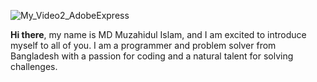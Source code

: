 ![My_Video2_AdobeExpress](https://user-images.githubusercontent.com/121981117/236908360-7e58f07d-2b4d-4a19-9f43-5576e7a22546.gif)


**Hi there**, my name is MD Muzahidul Islam, and I am excited to introduce myself to all of you. I am a programmer and problem solver from Bangladesh with a passion for coding and a natural talent for solving challenges.
